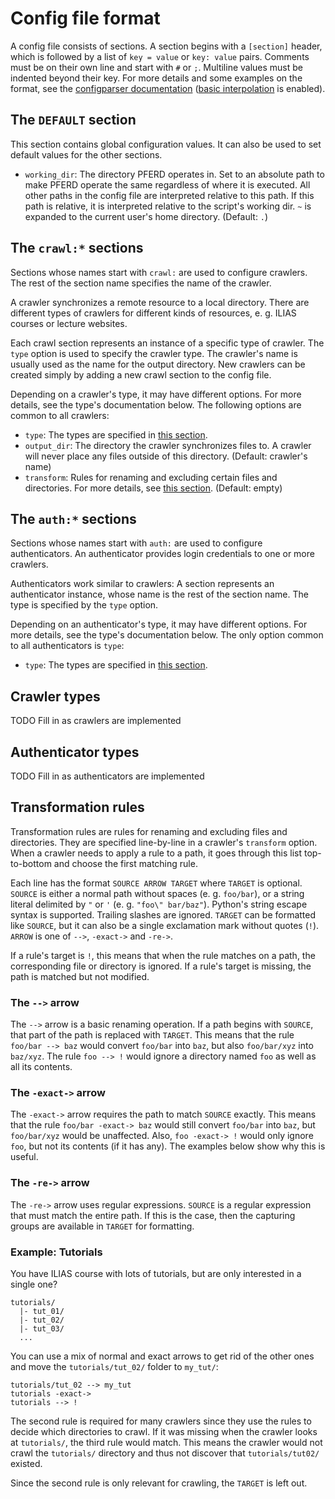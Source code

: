 # Config file format

A config file consists of sections. A section begins with a `[section]` header,
which is followed by a list of `key = value` or `key: value` pairs. Comments
must be on their own line and start with `#` or `;`. Multiline values must be
indented beyond their key. For more details and some examples on the format, see
the [configparser documentation][1] ([basic interpolation][2] is enabled).

[1]: <https://docs.python.org/3/library/configparser.html#supported-ini-file-structure> "Supported INI File Structure"
[2]: <https://docs.python.org/3/library/configparser.html#configparser.BasicInterpolation> "BasicInterpolation"

## The `DEFAULT` section

This section contains global configuration values. It can also be used to set
default values for the other sections.

- `working_dir`: The directory PFERD operates in. Set to an absolute path to
  make PFERD operate the same regardless of where it is executed. All other
  paths in the config file are interpreted relative to this path. If this path
  is relative, it is interpreted relative to the script's working dir. `~` is
  expanded to the current user's home directory. (Default: `.`)

## The `crawl:*` sections

Sections whose names start with `crawl:` are used to configure crawlers. The
rest of the section name specifies the name of the crawler.

A crawler synchronizes a remote resource to a local directory. There are
different types of crawlers for different kinds of resources, e. g. ILIAS
courses or lecture websites.

Each crawl section represents an instance of a specific type of crawler. The
`type` option is used to specify the crawler type. The crawler's name is usually
used as the name for the output directory. New crawlers can be created simply by
adding a new crawl section to the config file.

Depending on a crawler's type, it may have different options. For more details,
see the type's documentation below. The following options are common to all
crawlers:

- `type`: The types are specified in [this section](#crawler-types).
- `output_dir`: The directory the crawler synchronizes files to. A crawler will
  never place any files outside of this directory. (Default: crawler's name)
- `transform`: Rules for renaming and excluding certain files and directories.
  For more details, see [this section](#transformation-rules). (Default: empty)

## The `auth:*` sections

Sections whose names start with `auth:` are used to configure authenticators. An
authenticator provides login credentials to one or more crawlers.

Authenticators work similar to crawlers: A section represents an authenticator
instance, whose name is the rest of the section name. The type is specified by
the `type` option.

Depending on an authenticator's type, it may have different options. For more
details, see the type's documentation below. The only option common to all
authenticators is `type`:

- `type`: The types are specified in [this section](#authenticator-types).

## Crawler types

TODO Fill in as crawlers are implemented

## Authenticator types

TODO Fill in as authenticators are implemented

## Transformation rules

Transformation rules are rules for renaming and excluding files and directories.
They are specified line-by-line in a crawler's `transform` option. When a
crawler needs to apply a rule to a path, it goes through this list top-to-bottom
and choose the first matching rule.

Each line has the format `SOURCE ARROW TARGET` where `TARGET` is optional.
`SOURCE` is either a normal path without spaces (e. g. `foo/bar`), or a string
literal delimited by `"` or `'` (e. g. `"foo\" bar/baz"`). Python's string
escape syntax is supported. Trailing slashes are ignored. `TARGET` can be
formatted like `SOURCE`, but it can also be a single exclamation mark without
quotes (`!`). `ARROW` is one of `-->`, `-exact->` and `-re->`.

If a rule's target is `!`, this means that when the rule matches on a path, the
corresponding file or directory is ignored. If a rule's target is missing, the
path is matched but not modified.

### The `-->` arrow

The `-->` arrow is a basic renaming operation. If a path begins with `SOURCE`,
that part of the path is replaced with `TARGET`. This means that the rule
`foo/bar --> baz` would convert `foo/bar` into `baz`, but also `foo/bar/xyz`
into `baz/xyz`. The rule `foo --> !` would ignore a directory named `foo` as
well as all its contents.

### The `-exact->` arrow

The `-exact->` arrow requires the path to match `SOURCE` exactly. This means
that the rule `foo/bar -exact-> baz` would still convert `foo/bar` into `baz`,
but `foo/bar/xyz` would be unaffected. Also, `foo -exact-> !` would only ignore
`foo`, but not its contents (if it has any). The examples below show why this is
useful.

### The `-re->` arrow

The `-re->` arrow uses regular expressions. `SOURCE` is a regular expression
that must match the entire path. If this is the case, then the capturing groups
are available in `TARGET` for formatting.

### Example: Tutorials

You have ILIAS course with lots of tutorials, but are only interested in a
single one?

```
tutorials/
  |- tut_01/
  |- tut_02/
  |- tut_03/
  ...
```

You can use a mix of normal and exact arrows to get rid of the other ones and
move the `tutorials/tut_02/` folder to `my_tut/`:

```
tutorials/tut_02 --> my_tut
tutorials -exact->
tutorials --> !
```

The second rule is required for many crawlers since they use the rules to decide
which directories to crawl. If it was missing when the crawler looks at
`tutorials/`, the third rule would match. This means the crawler would not crawl
the `tutorials/` directory and thus not discover that `tutorials/tut02/`
existed.

Since the second rule is only relevant for crawling, the `TARGET` is left out.
